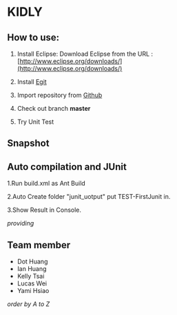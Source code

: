 KIDLY
=====

<HW1> How to use:
-----

1. Install Eclipse:
    Download Eclipse from the URL :  [http://www.eclipse.org/downloads/](http://www.eclipse.org/downloads/)

2. Install [Egit](http://www.eclipse.org/egit/)

3. Import repository from [Github](https://github.com/KIDLY/KIDLY)

4. Check out branch **master**

5. Try Unit Test

Snapshot
-----

<HW3> Auto compilation and JUnit
-----
1.Run build.xml as Ant Build

2.Auto Create folder "junit_uotput" put TEST-FirstJunit in.

3.Show Result in Console.

  *providing*

Team member
-----

+ Dot Huang
+ Ian Huang
+ Kelly Tsai
+ Lucas Wei
+ Yami Hsiao

*order by A to Z*
